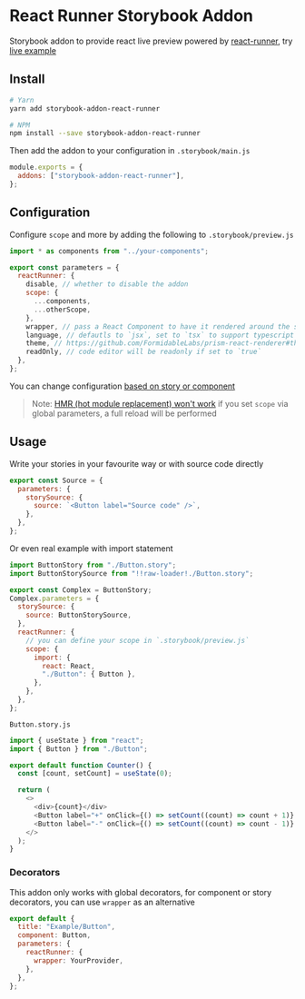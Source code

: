 # React Runner Storybook Addon

Storybook addon to provide react live preview powered by [react-runner](https://github.com/nihgwu/react-runner), try [live example](https://nihgwu.github.io/storybook-addon-react-runner)

## Install

```bash
# Yarn
yarn add storybook-addon-react-runner

# NPM
npm install --save storybook-addon-react-runner
```

Then add the addon to your configuration in `.storybook/main.js`

```js
module.exports = {
  addons: ["storybook-addon-react-runner"],
};
```

## Configuration

Configure `scope` and more by adding the following to `.storybook/preview.js`

```js
import * as components from "../your-components";

export const parameters = {
  reactRunner: {
    disable, // whether to disable the addon
    scope: {
      ...components,
      ...otherScope,
    },
    wrapper, // pass a React Component to have it rendered around the story
    language, // defautls to `jsx`, set to `tsx` to support typescript
    theme, // https://github.com/FormidableLabs/prism-react-renderer#theming
    readOnly, // code editor will be readonly if set to `true`
  },
};
```

You can change configuration [based on story or component](https://storybook.js.org/docs/react/writing-stories/parameters)

> Note: [HMR (hot module replacement) won't work](https://github.com/nihgwu/storybook-addon-react-runner/issues/3) if you set `scope` via global parameters, a full reload will be performed

## Usage

Write your stories in your favourite way or with source code directly

```js
export const Source = {
  parameters: {
    storySource: {
      source: `<Button label="Source code" />`,
    },
  },
};
```

Or even real example with import statement

```js
import ButtonStory from "./Button.story";
import ButtonStorySource from "!!raw-loader!./Button.story";

export const Complex = ButtonStory;
Complex.parameters = {
  storySource: {
    source: ButtonStorySource,
  },
  reactRunner: {
    // you can define your scope in `.storybook/preview.js`
    scope: {
      import: {
        react: React,
        "./Button": { Button },
      },
    },
  },
};
```

`Button.story.js`

```js
import { useState } from "react";
import { Button } from "./Button";

export default function Counter() {
  const [count, setCount] = useState(0);

  return (
    <>
      <div>{count}</div>
      <Button label="+" onClick={() => setCount((count) => count + 1)} />
      <Button label="-" onClick={() => setCount((count) => count - 1)} />
    </>
  );
}
```

### Decorators

This addon only works with global decorators, for component or story decorators, you can use `wrapper` as an alternative

```js
export default {
  title: "Example/Button",
  component: Button,
  parameters: {
    reactRunner: {
      wrapper: YourProvider,
    },
  },
};
```
